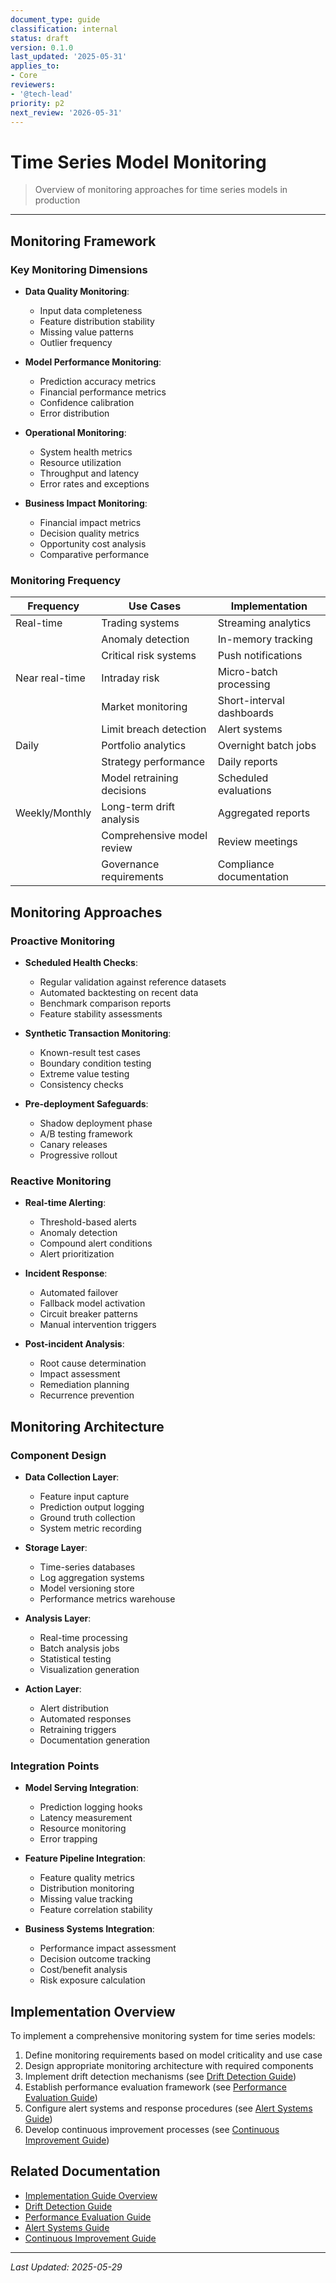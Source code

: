 ```yaml
---
document_type: guide
classification: internal
status: draft
version: 0.1.0
last_updated: '2025-05-31'
applies_to:
- Core
reviewers:
- '@tech-lead'
priority: p2
next_review: '2026-05-31'
---
```


# Time Series Model Monitoring

> Overview of monitoring approaches for time series models in production

---

## Monitoring Framework

### Key Monitoring Dimensions

* **Data Quality Monitoring**:
  * Input data completeness
  * Feature distribution stability
  * Missing value patterns
  * Outlier frequency

* **Model Performance Monitoring**:
  * Prediction accuracy metrics
  * Financial performance metrics
  * Confidence calibration
  * Error distribution

* **Operational Monitoring**:
  * System health metrics
  * Resource utilization
  * Throughput and latency
  * Error rates and exceptions

* **Business Impact Monitoring**:
  * Financial impact metrics
  * Decision quality metrics
  * Opportunity cost analysis
  * Comparative performance

### Monitoring Frequency

| Frequency | Use Cases | Implementation |
|-----------|-----------|----------------|
| Real-time | Trading systems | Streaming analytics |
|           | Anomaly detection | In-memory tracking |
|           | Critical risk systems | Push notifications |
| Near real-time | Intraday risk | Micro-batch processing |
|               | Market monitoring | Short-interval dashboards |
|               | Limit breach detection | Alert systems |
| Daily | Portfolio analytics | Overnight batch jobs |
|       | Strategy performance | Daily reports |
|       | Model retraining decisions | Scheduled evaluations |
| Weekly/Monthly | Long-term drift analysis | Aggregated reports |
|                | Comprehensive model review | Review meetings |
|                | Governance requirements | Compliance documentation |

## Monitoring Approaches

### Proactive Monitoring

* **Scheduled Health Checks**:
  * Regular validation against reference datasets
  * Automated backtesting on recent data
  * Benchmark comparison reports
  * Feature stability assessments

* **Synthetic Transaction Monitoring**:
  * Known-result test cases
  * Boundary condition testing
  * Extreme value testing
  * Consistency checks

* **Pre-deployment Safeguards**:
  * Shadow deployment phase
  * A/B testing framework
  * Canary releases
  * Progressive rollout

### Reactive Monitoring

* **Real-time Alerting**:
  * Threshold-based alerts
  * Anomaly detection
  * Compound alert conditions
  * Alert prioritization

* **Incident Response**:
  * Automated failover
  * Fallback model activation
  * Circuit breaker patterns
  * Manual intervention triggers

* **Post-incident Analysis**:
  * Root cause determination
  * Impact assessment
  * Remediation planning
  * Recurrence prevention

## Monitoring Architecture

### Component Design

* **Data Collection Layer**:
  * Feature input capture
  * Prediction output logging
  * Ground truth collection
  * System metric recording

* **Storage Layer**:
  * Time-series databases
  * Log aggregation systems
  * Model versioning store
  * Performance metrics warehouse

* **Analysis Layer**:
  * Real-time processing
  * Batch analysis jobs
  * Statistical testing
  * Visualization generation

* **Action Layer**:
  * Alert distribution
  * Automated responses
  * Retraining triggers
  * Documentation generation

### Integration Points

* **Model Serving Integration**:
  * Prediction logging hooks
  * Latency measurement
  * Resource monitoring
  * Error trapping

* **Feature Pipeline Integration**:
  * Feature quality metrics
  * Distribution monitoring
  * Missing value tracking
  * Feature correlation stability

* **Business Systems Integration**:
  * Performance impact assessment
  * Decision outcome tracking
  * Cost/benefit analysis
  * Risk exposure calculation

## Implementation Overview

To implement a comprehensive monitoring system for time series models:

1. Define monitoring requirements based on model criticality and use case
2. Design appropriate monitoring architecture with required components
3. Implement drift detection mechanisms (see [Drift Detection Guide](./ts-implementation-monitoring-drift.md))
4. Establish performance evaluation framework (see [Performance Evaluation Guide](./ts-implementation-monitoring-performance.md))
5. Configure alert systems and response procedures (see [Alert Systems Guide](./ts-implementation-monitoring-alerts.md))
6. Develop continuous improvement processes (see [Continuous Improvement Guide](./ts-implementation-monitoring-improvement.md))

## Related Documentation

* [Implementation Guide Overview](../ts-implementation.md)
* [Drift Detection Guide](./ts-implementation-monitoring-drift.md)
* [Performance Evaluation Guide](./ts-implementation-monitoring-performance.md)
* [Alert Systems Guide](./ts-implementation-monitoring-alerts.md)
* [Continuous Improvement Guide](./ts-implementation-monitoring-improvement.md)

---

*Last Updated: 2025-05-29*